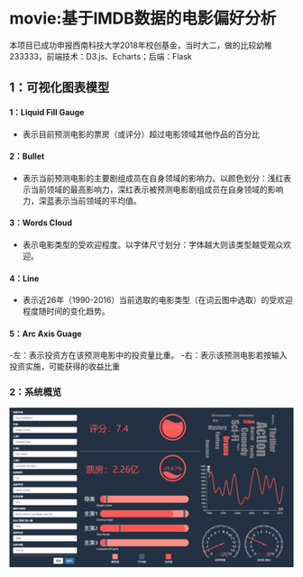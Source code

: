 # movie:基于IMDB数据的电影偏好分析
本项目已成功申报西南科技大学2018年校创基金，当时大二，做的比较幼稚233333，前端技术：D3.js、Echarts；后端：Flask

## 1：可视化图表模型
#### 1：Liquid Fill Gauge
- 表示目前预测电影的票房（或评分）超过电影领域其他作品的百分比
#### 2：Bullet
- 表示当前预测电影的主要剧组成员在自身领域的影响力。以颜色划分：浅红表示当前领域的最高影响力，深红表示被预测电影剧组成员在自身领域的影响力，深蓝表示当前领域的平均值。

#### 3：Words Cloud
- 表示电影类型的受欢迎程度。以字体尺寸划分：字体越大则该类型越受观众欢迎。

#### 4：Line
- 表示近26年（1990-2016）当前选取的电影类型（在词云图中选取）的受欢迎程度随时间的变化趋势。

#### 5：Arc Axis Guage
-左：表示投资方在该预测电影中的投资量比重。
-右：表示该预测电影若按输入投资实施，可能获得的收益比重

### 2：系统概览
![系统概览](https://github.com/zzhongying/movie/blob/db2c3e6c06468b93401b0bf00d156a52b3b76a57/images/%E7%B3%BB%E7%BB%9F1.png)

